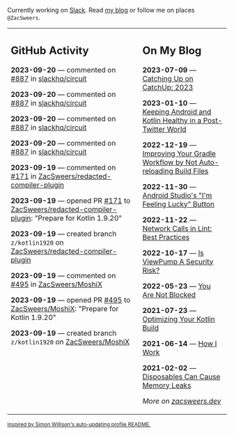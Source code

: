 Currently working on [Slack](https://slack.com/). Read [my blog](https://zacsweers.dev/) or follow me on places `@ZacSweers`.

<table><tr><td valign="top" width="60%">

## GitHub Activity
<!-- githubActivity starts -->
**2023-09-20** — commented on [#887](https://github.com/slackhq/circuit/issues/887#issuecomment-1726979168) in [slackhq/circuit](https://github.com/slackhq/circuit)

**2023-09-20** — commented on [#887](https://github.com/slackhq/circuit/issues/887#issuecomment-1726966458) in [slackhq/circuit](https://github.com/slackhq/circuit)

**2023-09-20** — commented on [#887](https://github.com/slackhq/circuit/issues/887#issuecomment-1726964979) in [slackhq/circuit](https://github.com/slackhq/circuit)

**2023-09-20** — commented on [#887](https://github.com/slackhq/circuit/issues/887#issuecomment-1726961162) in [slackhq/circuit](https://github.com/slackhq/circuit)

**2023-09-19** — commented on [#171](https://github.com/ZacSweers/redacted-compiler-plugin/pull/171#issuecomment-1726332626) in [ZacSweers/redacted-compiler-plugin](https://github.com/ZacSweers/redacted-compiler-plugin)

**2023-09-19** — opened PR [#171](https://github.com/ZacSweers/redacted-compiler-plugin/pull/171) to [ZacSweers/redacted-compiler-plugin](https://github.com/ZacSweers/redacted-compiler-plugin): "Prepare for Kotlin 1.9.20"

**2023-09-19** — created branch `z/kotlin1920` on [ZacSweers/redacted-compiler-plugin](https://github.com/ZacSweers/redacted-compiler-plugin)

**2023-09-19** — commented on [#495](https://github.com/ZacSweers/MoshiX/pull/495#issuecomment-1726304114) in [ZacSweers/MoshiX](https://github.com/ZacSweers/MoshiX)

**2023-09-19** — opened PR [#495](https://github.com/ZacSweers/MoshiX/pull/495) to [ZacSweers/MoshiX](https://github.com/ZacSweers/MoshiX): "Prepare for Kotlin 1.9.20"

**2023-09-19** — created branch `z/kotlin1920` on [ZacSweers/MoshiX](https://github.com/ZacSweers/MoshiX)
<!-- githubActivity ends -->
</td><td valign="top" width="40%">

## On My Blog
<!-- blog starts -->
**2023-07-09** — [Catching Up on CatchUp: 2023](https://www.zacsweers.dev/catching-up-on-catchup-2023/)

**2023-01-10** — [Keeping Android and Kotlin Healthy in a Post-Twitter World](https://www.zacsweers.dev/keeping-android-healthy/)

**2022-12-19** — [Improving Your Gradle Workflow by Not Auto-reloading Build Files](https://www.zacsweers.dev/improving-your-workflow-by-not-auto-reloading-build-files/)

**2022-11-30** — [Android Studio's "I'm Feeling Lucky" Button](https://www.zacsweers.dev/android-studios-im-feeling-lucky-button/)

**2022-11-22** — [Network Calls in Lint: Best Practices](https://www.zacsweers.dev/network-calls-in-lint-best-practices/)

**2022-10-17** — [Is ViewPump A Security Risk?](https://www.zacsweers.dev/is-viewpump-a-security-risk/)

**2022-05-23** — [You Are Not Blocked](https://www.zacsweers.dev/you-are-not-blocked/)

**2021-07-23** — [Optimizing Your Kotlin Build](https://www.zacsweers.dev/optimizing-your-kotlin-build/)

**2021-06-14** — [How I Work](https://www.zacsweers.dev/how-i-work/)

**2021-02-02** — [Disposables Can Cause Memory Leaks](https://www.zacsweers.dev/disposables-can-cause-memory-leaks/)
<!-- blog ends -->
_More on [zacsweers.dev](https://zacsweers.dev/)_
</td></tr></table>

<sub><a href="https://simonwillison.net/2020/Jul/10/self-updating-profile-readme/">Inspired by Simon Willison's auto-updating profile README.</a></sub>